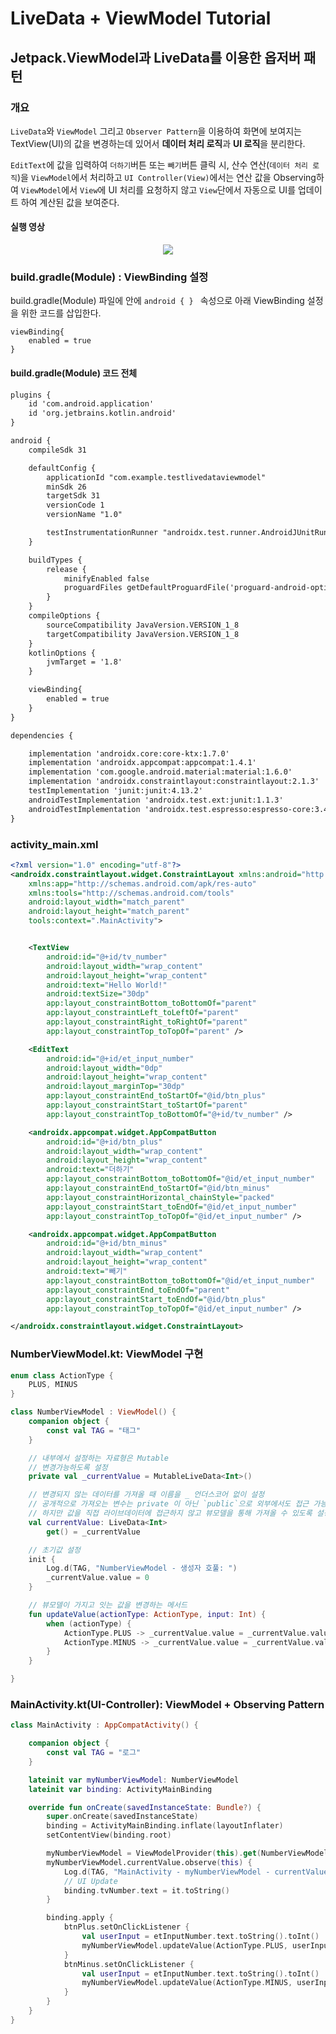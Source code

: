 # LiveData + ViewModel Tutorial
## Jetpack.ViewModel과 LiveData를 이용한 옵저버 패턴 
### 개요
<P>

``LiveData``와 ``ViewModel`` 그리고 ``Observer Pattern``을 이용하여 화면에 보여지는 TextView(UI)의 값을 변경하는데 있어서  <strong>데이터 처리 로직</strong>과 <strong>UI 로직</strong>을 분리한다.

``EditText``에 값을 입력하여 ``더하기``버튼 또는 ``빼기``버튼 클릭 시, 산수 연산(``데이터 처리 로직``)을 ``ViewModel``에서 처리하고 ``UI Controller(View)``에서는 연산 값을 Observing하여 ``ViewModel``에서 ``View``에 UI 처리를 요청하지 않고 ``View``단에서 자동으로 UI를 업데이트 하여 계산된 값을 보여준다.
</P>

#### 실행 영상
<p align="center">
<img src="https://user-images.githubusercontent.com/89065117/169432527-b58b532c-f01d-48bc-95fe-9e5cbaed38a4.gif"/>
</p>

### build.gradle(Module) : ViewBinding 설정
build.gradle(Module) 파일에 안에 ``android { } `` 속성으로 아래 ViewBinding 설정을 위한 코드를 삽입한다.
```
viewBinding{
    enabled = true
}
```
#### build.gradle(Module) 코드 전체
``` xml
plugins {
    id 'com.android.application'
    id 'org.jetbrains.kotlin.android'
}

android {
    compileSdk 31

    defaultConfig {
        applicationId "com.example.testlivedataviewmodel"
        minSdk 26
        targetSdk 31
        versionCode 1
        versionName "1.0"

        testInstrumentationRunner "androidx.test.runner.AndroidJUnitRunner"
    }

    buildTypes {
        release {
            minifyEnabled false
            proguardFiles getDefaultProguardFile('proguard-android-optimize.txt'), 'proguard-rules.pro'
        }
    }
    compileOptions {
        sourceCompatibility JavaVersion.VERSION_1_8
        targetCompatibility JavaVersion.VERSION_1_8
    }
    kotlinOptions {
        jvmTarget = '1.8'
    }

    viewBinding{
        enabled = true
    }
}

dependencies {

    implementation 'androidx.core:core-ktx:1.7.0'
    implementation 'androidx.appcompat:appcompat:1.4.1'
    implementation 'com.google.android.material:material:1.6.0'
    implementation 'androidx.constraintlayout:constraintlayout:2.1.3'
    testImplementation 'junit:junit:4.13.2'
    androidTestImplementation 'androidx.test.ext:junit:1.1.3'
    androidTestImplementation 'androidx.test.espresso:espresso-core:3.4.0'
}
```

### activity_main.xml
``` xml
<?xml version="1.0" encoding="utf-8"?>
<androidx.constraintlayout.widget.ConstraintLayout xmlns:android="http://schemas.android.com/apk/res/android"
    xmlns:app="http://schemas.android.com/apk/res-auto"
    xmlns:tools="http://schemas.android.com/tools"
    android:layout_width="match_parent"
    android:layout_height="match_parent"
    tools:context=".MainActivity">


    <TextView
        android:id="@+id/tv_number"
        android:layout_width="wrap_content"
        android:layout_height="wrap_content"
        android:text="Hello World!"
        android:textSize="30dp"
        app:layout_constraintBottom_toBottomOf="parent"
        app:layout_constraintLeft_toLeftOf="parent"
        app:layout_constraintRight_toRightOf="parent"
        app:layout_constraintTop_toTopOf="parent" />

    <EditText
        android:id="@+id/et_input_number"
        android:layout_width="0dp"
        android:layout_height="wrap_content"
        android:layout_marginTop="30dp"
        app:layout_constraintEnd_toStartOf="@id/btn_plus"
        app:layout_constraintStart_toStartOf="parent"
        app:layout_constraintTop_toBottomOf="@+id/tv_number" />

    <androidx.appcompat.widget.AppCompatButton
        android:id="@+id/btn_plus"
        android:layout_width="wrap_content"
        android:layout_height="wrap_content"
        android:text="더하기"
        app:layout_constraintBottom_toBottomOf="@id/et_input_number"
        app:layout_constraintEnd_toStartOf="@id/btn_minus"
        app:layout_constraintHorizontal_chainStyle="packed"
        app:layout_constraintStart_toEndOf="@id/et_input_number"
        app:layout_constraintTop_toTopOf="@id/et_input_number" />

    <androidx.appcompat.widget.AppCompatButton
        android:id="@+id/btn_minus"
        android:layout_width="wrap_content"
        android:layout_height="wrap_content"
        android:text="빼기"
        app:layout_constraintBottom_toBottomOf="@id/et_input_number"
        app:layout_constraintEnd_toEndOf="parent"
        app:layout_constraintStart_toEndOf="@id/btn_plus"
        app:layout_constraintTop_toTopOf="@id/et_input_number" />

</androidx.constraintlayout.widget.ConstraintLayout>
```

### NumberViewModel.kt: ViewModel 구현
``` kotlin
enum class ActionType {
    PLUS, MINUS
}

class NumberViewModel : ViewModel() {
    companion object {
        const val TAG = "태그"
    }

    // 내부에서 설정하는 자료형은 Mutable
    // 변경가능하도록 설정
    private val _currentValue = MutableLiveData<Int>()

    // 변경되지 않는 데이터를 가져올 때 이름을 _ 언더스코어 없이 설정
    // 공개적으로 가져오는 변수는 private 이 아닌 `public`으로 외부에서도 접근 가능하도록 설정
    // 하지만 값을 직접 라이브데이터에 접근하지 않고 뷰모델을 통해 가져올 수 있도록 설정
    val currentValue: LiveData<Int>
        get() = _currentValue

    // 초기값 설정
    init {
        Log.d(TAG, "NumberViewModel - 생성자 호풀: ")
        _currentValue.value = 0
    }

    // 뷰모델이 가지고 잇는 값을 변경하는 메서드
    fun updateValue(actionType: ActionType, input: Int) {
        when (actionType) {
            ActionType.PLUS -> _currentValue.value = _currentValue.value?.plus(input)
            ActionType.MINUS -> _currentValue.value = _currentValue.value?.minus(input)
        }
    }

}
```
### MainActivity.kt(UI-Controller): ViewModel + Observing Pattern 
```kotlin
class MainActivity : AppCompatActivity() {

    companion object {
        const val TAG = "로그"
    }

    lateinit var myNumberViewModel: NumberViewModel
    lateinit var binding: ActivityMainBinding

    override fun onCreate(savedInstanceState: Bundle?) {
        super.onCreate(savedInstanceState)
        binding = ActivityMainBinding.inflate(layoutInflater)
        setContentView(binding.root)

        myNumberViewModel = ViewModelProvider(this).get(NumberViewModel::class.java)
        myNumberViewModel.currentValue.observe(this) {
            Log.d(TAG, "MainActivity - myNumberViewModel - currentValue 라이브 데이터 값 변경:  $it")
            // UI Update
            binding.tvNumber.text = it.toString()
        }

        binding.apply {
            btnPlus.setOnClickListener {
                val userInput = etInputNumber.text.toString().toInt()
                myNumberViewModel.updateValue(ActionType.PLUS, userInput)
            }
            btnMinus.setOnClickListener {
                val userInput = etInputNumber.text.toString().toInt()
                myNumberViewModel.updateValue(ActionType.MINUS, userInput)
            }
        }
    }
}
```

